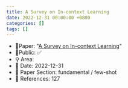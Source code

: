 ```yaml
---
title: A Survey on In-context Learning
date: 2022-12-31 00:00:00 +0800
categories: []
tags: []
---
```


- 📙Paper: "[A Survey on In-context Learning](https://www.semanticscholar.org/paper/A-Survey-on-In-context-Learning-Dong-Li/30c0cdc414f68211d5d0514df027cec22e005174)"
- 🔑Public: ✅
- ⚲ Area: 
- 📅 Date: 2022-12-31
- 🔎 Paper Section: fundamental / few-shot
- 📝 References: 127
